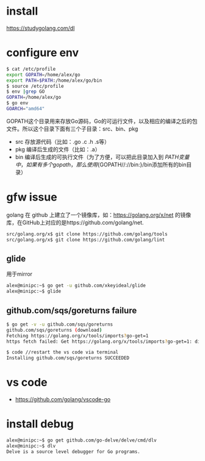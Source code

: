 # install
https://studygolang.com/dl

# configure env
```bash
$ cat /etc/profile
export GOPATH=/home/alex/go
export PATH=$PATH:/home/alex/go/bin
$ source /etc/profile
$ env |grep GO
GOPATH=/home/alex/go
$ go env
GOARCH="amd64"
```
GOPATH这个目录用来存放Go源码，Go的可运行文件，以及相应的编译之后的包文件。所以这个目录下面有三个子目录：src、bin、pkg
* src 存放源代码（比如：.go .c .h .s等）
* pkg 编译后生成的文件（比如：.a）
* bin 编译后生成的可执行文件（为了方便，可以把此目录加入到 $PATH 变量中，如果有多个gopath，那么使用${GOPATH//://bin:}/bin添加所有的bin目录）

# gfw issue
golang 在 github 上建立了一个镜像库，如：https://golang.org/x/net 的镜像库，在GitHub上对应的是https://github.com/golang/net.

```bash
src/golang.org/x$ git clone https://github.com/golang/tools
src/golang.org/x$ git clone https://github.com/golang/lint
```
## glide
用于mirror
```bash
alex@minipc:~$ go get -u github.com/xkeyideal/glide
alex@minipc:~$ glide
```
## github.com/sqs/goreturns failure
```bash
$ go get -v -u github.com/sqs/goreturns
github.com/sqs/goreturns (download)
Fetching https://golang.org/x/tools/imports?go-get=1
https fetch failed: Get https://golang.org/x/tools/imports?go-get=1: dial tcp 216.239.37.1:443: i/o timeout

$ code //restart the vs code via terminal
Installing github.com/sqs/goreturns SUCCEEDED
```

# vs code
* https://github.com/golang/vscode-go

# install debug
```bash
alex@minipc:~$ go get github.com/go-delve/delve/cmd/dlv
alex@minipc:~$ dlv
Delve is a source level debugger for Go programs.
```

